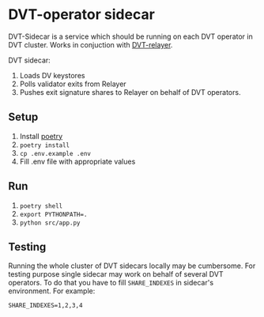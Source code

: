 # DVT-operator sidecar

DVT-Sidecar is a service which should be running on each DVT operator in DVT cluster.
Works in conjuction with [DVT-relayer](https://github.com/stakewise/dvt-relayer/).

DVT sidecar:

1. Loads DV keystores
2. Polls validator exits from Relayer
3. Pushes exit signature shares to Relayer on behalf of DVT operators.

## Setup

1. Install [poetry](https://python-poetry.org/)
2. `poetry install`
3. `cp .env.example .env`
4. Fill .env file with appropriate values

## Run

1. `poetry shell`
2. `export PYTHONPATH=.`
3. `python src/app.py`

## Testing

Running the whole cluster of DVT sidecars locally may be cumbersome.
For testing purpose single sidecar may work on behalf of several DVT operators.
To do that you have to fill `SHARE_INDEXES` in sidecar's environment. For example:

```text
SHARE_INDEXES=1,2,3,4
```
